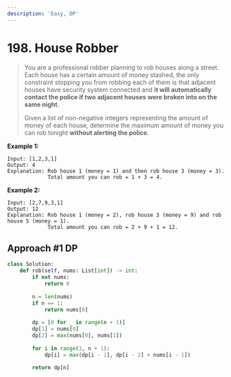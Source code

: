 ```yaml
---
description: 'Easy, DP'
---
```


# 198. House Robber

> You are a professional robber planning to rob houses along a street. Each house has a certain amount of money stashed, the only constraint stopping you from robbing each of them is that adjacent houses have security system connected and **it will automatically contact the police if two adjacent houses were broken into on the same night**.
>
> Given a list of non-negative integers representing the amount of money of each house, determine the maximum amount of money you can rob tonight **without alerting the police**.

**Example 1:**

```text
Input: [1,2,3,1]
Output: 4
Explanation: Rob house 1 (money = 1) and then rob house 3 (money = 3).
             Total amount you can rob = 1 + 3 = 4.
```

**Example 2:**

```text
Input: [2,7,9,3,1]
Output: 12
Explanation: Rob house 1 (money = 2), rob house 3 (money = 9) and rob house 5 (money = 1).
             Total amount you can rob = 2 + 9 + 1 = 12.
```

## Approach \#1 DP

```python
class Solution:
    def rob(self, nums: List[int]) -> int:
        if not nums:
            return 0
        
        n = len(nums)
        if n == 1:
            return nums[0]
        
        dp = [0 for _ in range(n + 1)]
        dp[1] = nums[0]
        dp[2] = max(nums[0], nums[1])
        
        for i in range(3, n + 1):
            dp[i] = max(dp[i - 1], dp[i - 2] + nums[i - 1])
            
        return dp[n]
```

